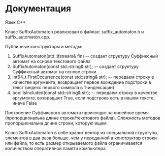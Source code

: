# Документация

Язык С++

Класс SuffixAutomaton реализован в файлах: suffix_automaton.h и suffix_automaton.cpp.

Публичные конструкторы и методы:

1) SuffixAutomaton(std::ifstream& fin) -- создает структуру Суффиксный автомат на основе текстового файла
2) SuffixAutomaton(const std::string& str); -- создает структуру Суффиксный автомат на основе строки
3) int64_t FirstOccurrence(const std::string& str); -- передаем строку в качестве аргумента, возвращает первое вхождение подстроки в текст (индекс первого символа в 1-индексации)
4) bool IsIncluded(const std::string& str); -- передаем строку в качестве аргумента, возвращает True, если подстрока есть в нашем тексте, иначе False


Построение Суффиксного автомата происходит за линейное время (пропорциональна длине строки/текстового файла). Сложность методов пропорциональна длине строки, которую ищем.

Класс SuffixAutomaton в себе хранит вектор из специальной структупы, элементоа в два раза больше, чем у переданной в конструктор строки или файла, то есть размер открываемого файла ограничивается количеством оперативной памяти компьютера.
